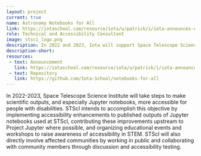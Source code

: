 ```yaml
---
layout: project
current: true
name: Astronomy Notebooks for All
link: https://iotaschool.com/resource/iota/u/patrick/i/iota-announces-collaboration-with-space-telescope-science-institute
role: Technical and Accessibility Consultant
image: stsci_logo.png
description: In 2022 and 2023, Iota will support Space Telescope Science Institute, the center that performs scientific operations for Hubble and James Webb, as they work to make astronomical data analysis more accessible to people with disabilities.
description-short: 
resources:
 - text: Announcement
   link: https://iotaschool.com/resource/iota/u/patrick/i/iota-announces-collaboration-with-space-telescope-science-institute
 - text: Repository
   link: https://github.com/Iota-School/notebooks-for-all
---
```


<p>
In 2022-2023, Space Telescope Science Institute will take steps to make scientific outputs, and especially Jupyter notebooks, more accessible for people with disabilities. STScI intends to accomplish this objective by implementing accessibility enhancements to published outputs of Jupyter notebooks used at STScI, contributing these improvements upstream to Project Jupyter where possible, and organizing educational events and workshops to raise awareness of accessibility in STEM. STScI will also directly involve affected communities by working in public and collaborating with community members through discussion and accessibility testing.
</p>

